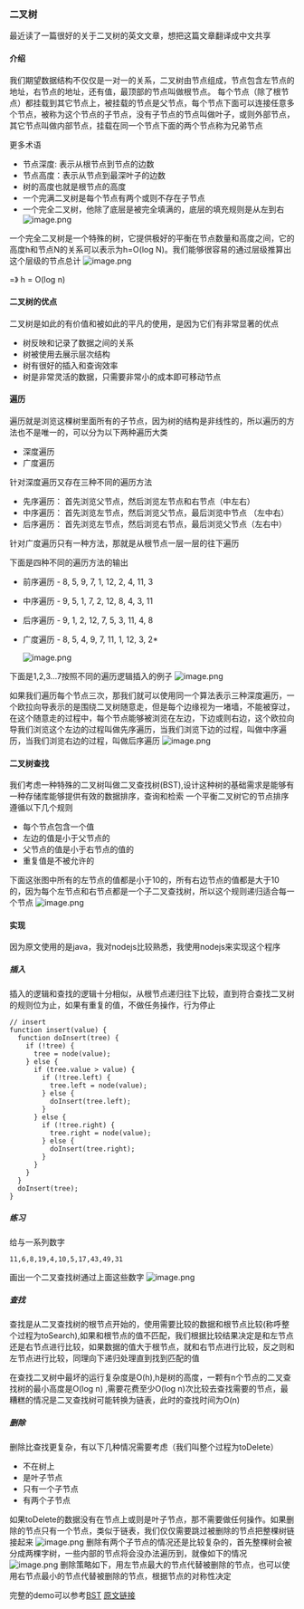 ### 二叉树
最近读了一篇很好的关于二叉树的英文文章，想把这篇文章翻译成中文共享

#### 介绍
  我们期望数据结构不仅仅是一对一的关系，二叉树由节点组成，节点包含左节点的地址，右节点的地址，还有值，最顶部的节点叫做根节点。
  每个节点（除了根节点）都挂载到其它节点上，被挂载的节点是父节点，每个节点下面可以连接任意多个节点，被称为这个节点的子节点，没有子节点的节点叫做叶子，或则外部节点，其它节点叫做内部节点，挂载在同一个节点下面的两个节点称为兄弟节点

  更多术语
  * 节点深度: 表示从根节点到节点的边数
  * 节点高度：表示从节点到最深叶子的边数
  * 树的高度也就是根节点的高度
  * 一个完满二叉树是每个节点有两个或则不存在子节点
  * 一个完全二叉树，他除了底层是被完全填满的，底层的填充规则是从左到右
![image.png](//static.cnodejs.org/FmcaHW1GAh_Vmmx1z1fe9e4084KB)

一个完全二叉树是一个特殊的树，它提供极好的平衡在节点数量和高度之间，它的高度h和节点N的关系可以表示为h=O(log N)。我们能够很容易的通过层级推算出这个层级的节点总计
![image.png](//static.cnodejs.org/Fh4jkvw47NsBq3f7QoLZe7IgQHlC)

=》
h = O(log n)

#### 二叉树的优点
二叉树是如此的有价值和被如此的平凡的使用，是因为它们有非常显著的优点
* 树反映和记录了数据之间的关系
* 树被使用去展示层次结构
* 树有很好的插入和查询效率
* 树是非常灵活的数据，只需要非常小的成本即可移动节点

#### 遍历
遍历就是浏览这棵树里面所有的子节点，因为树的结构是非线性的，所以遍历的方法也不是唯一的，可以分为以下两种遍历大类
* 深度遍历
* 广度遍历
  
针对深度遍历又存在三种不同的遍历方法
* 先序遍历： 首先浏览父节点，然后浏览左节点和右节点（中左右）
* 中序遍历： 首先浏览左节点，然后浏览父节点，最后浏览中节点 （左中右）
* 后序遍历： 首先浏览左节点，然后浏览右节点，最后浏览父节点（左右中）

针对广度遍历只有一种方法，那就是从根节点一层一层的往下遍历


下面是四种不同的遍历方法的输出
* 前序遍历 - 8, 5, 9, 7, 1, 12, 2, 4, 11, 3
* 中序遍历 - 9, 5, 1, 7, 2, 12, 8, 4, 3, 11
* 后序遍历 - 9, 1, 2, 12, 7, 5, 3, 11, 4, 8
* 广度遍历 - 8, 5, 4, 9, 7, 11, 1, 12, 3, 2*
  
  ![image.png](//static.cnodejs.org/FnqZiTZzJnh6o1wdQy3Ska_eD4Lp)

下面是1,2,3...7按照不同的遍历逻辑插入的例子
![image.png](//static.cnodejs.org/FvpFuFkosuUhCy3w7X4D7j-3gKvl)

如果我们遍历每个节点三次，那我们就可以使用同一个算法表示三种深度遍历，一个欧拉向导表示的是围绕二叉树随意走，但是每个边缘视为一堵墙，不能被穿过，在这个随意走的过程中，每个节点能够被浏览在左边，下边或则右边，这个欧拉向导我们浏览这个左边的过程叫做先序遍历，当我们浏览下边的过程，叫做中序遍历，当我们浏览右边的过程，叫做后序遍历
![image.png](//static.cnodejs.org/FmjgRZ5Nx4naUYx67cZjxER2uB5n)

#### 二叉树查找
我们考虑一种特殊的二叉树叫做二叉查找树(BST),设计这种树的基础需求是能够有一种存储库能够提供有效的数据排序，查询和检索
一个平衡二叉树它的节点排序遵循以下几个规则
* 每个节点包含一个值
* 左边的值是小于父节点的
* 父节点的值是小于右节点的值的
* 重复值是不被允许的

下面这张图中所有的左节点的值都是小于10的，所有右边节点的值都是大于10的，因为每个左节点和右节点都是一个子二叉查找树，所以这个规则递归适合每一个节点
![image.png](//static.cnodejs.org/FvoFNHhtOnKnyqqTDmi2CNTHzPm_)

#### 实现
因为原文使用的是java，我对nodejs比较熟悉，我使用nodejs来实现这个程序

##### 插入
插入的逻辑和查找的逻辑十分相似，从根节点递归往下比较，直到符合查找二叉树的规则位为止，如果有重复的值，不做任务操作，行为停止
```
// insert
function insert(value) {
  function doInsert(tree) {
    if (!tree) {
      tree = node(value);
    } else {
      if (tree.value > value) {
        if (!tree.left) {
          tree.left = node(value);
        } else {
          doInsert(tree.left);
        }
      } else {
        if (!tree.right) {
          tree.right = node(value);
        } else {
          doInsert(tree.right);
        }
      }
    }
  }
  doInsert(tree);
}
```

##### 练习
给与一系列数字
```
11,6,8,19,4,10,5,17,43,49,31
```
画出一个二叉查找树通过上面这些数字
![image.png](//static.cnodejs.org/FnVK8aMKfF5XJ4WR2G7XnniQbnEd)

##### 查找
查找是从二叉查找树的根节点开始的，使用需要比较的数据和根节点比较(称呼整个过程为toSearch),如果和根节点的值不匹配，我们根据比较结果决定是和左节点还是右节点进行比较，如果数据的值大于根节点，就和右节点进行比较，反之则和左节点进行比较，同理向下递归处理直到找到匹配的值

在查找二叉树中最坏的运行复杂度是O(h),h是树的高度，一颗有n个节点的二叉查找树的最小高度是O(log n) ,需要花费至少O(log n)次比较去查找需要的节点，最糟糕的情况是二叉查找树可能转换为链表，此时的查找时间为O(n)

##### 删除
删除比查找更复杂，有以下几种情况需要考虑（我们叫整个过程为toDelete）
* 不在树上
* 是叶子节点
* 只有一个子节点
* 有两个子节点

如果toDelete的数据没有在节点上或则是叶子节点，那不需要做任何操作。如果删除的节点只有一个节点，类似于链表，我们仅仅需要跳过被删除的节点把整棵树链接起来
![image.png](//static.cnodejs.org/Fg1ZlYD5kKZEU6ZJmR6OeJsl0ihD)
删除有两个子节点的情况还是比较复杂的，首先整棵树会被分成两棵字树，一些内部的节点将会没办法遍历到，就像如下的情况
![image.png](//static.cnodejs.org/FtQTQPwHHMfROQtHxPbW5XkOZBBD)
删除策略如下，用左节点最大的节点代替被删除的节点，也可以使用右节点最小的节点代替被删除的节点，根据节点的对称性决定

完整的demo可以参考[BST](https://github.com/TimLiu1/blog/blob/master/binary-search-tree/bst.js)
[原文链接](http://www.cs.cmu.edu/~adamchik/15-121/lectures/Trees/trees.html)